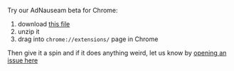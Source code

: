 Try our AdNauseam beta for Chrome:
1. download [this file](https://github.com/dhowe/AdNauseam2/files/265044/adnauseam.2.1.13.crx.zip)
2. unzip it
3. drag into ``chrome://extensions/`` page in Chrome

Then give it a spin and if it does anything weird, let us know by [opening an issue here](https://github.com/dhowe/AdNauseam2/issues)
